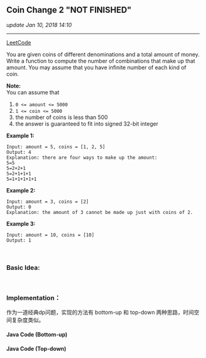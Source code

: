 ## Coin Change 2 "NOT FINISHED"
_update Jan 10, 2018  14:10_

---
[LeetCode](https://leetcode.com/problems/coin-change-2/description/)

You are given coins of different denominations and a total amount of money. Write a function to compute the number of combinations that make up that amount. You may assume that you have infinite number of each kind of coin.

**Note:**   
You can assume that

  1.  `0 <= amount <= 5000`
  2.  `1 <= coin <= 5000`
  3.  the number of coins is less than 500
  4.  the answer is guaranteed to fit into signed 32-bit integer

**Example 1:** 

    Input: amount = 5, coins = [1, 2, 5]
    Output: 4
    Explanation: there are four ways to make up the amount:
    5=5
    5=2+2+1
    5=2+1+1+1
    5=1+1+1+1+1
    
**Example 2:**  

    Input: amount = 3, coins = [2]
    Output: 0
    Explanation: the amount of 3 cannot be made up just with coins of 2.
    
**Example 3:**  

    Input: amount = 10, coins = [10] 
    Output: 1

<br>

### Basic Idea:

 
<br>

### Implementation：
作为一道经典dp问题，实现的方法有 bottom-up 和 top-down 两种思路，时间空间复杂度类似。

#### Java Code (Bottom-up)



#### Java Code (Top-down)









